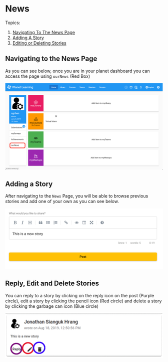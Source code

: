 # News
Topics:
1. [Navigating To The News Page](News#Navigating_to_the_News_Page)
2. [Adding A Story](News#Adding_a_Story)
3. [Editing or Deleting Stories](News#Reply_Edit_and_Delete_Stories)

## Navigating to the News Page
As you can see below, once you are in your planet dashboard you can access the page using `ourNews` (Red Box)

![Access News](images/planet-news-dashboard.png)

## Adding a Story
After navigating to the `News` Page, you will be able to browse previous stories and add one of your own as you can see below.

![Adding A Story](images/planet-news-post.png)

## Reply, Edit and Delete Stories
You can reply to a story by clicking on the reply icon on the post (Purple circle), edit a story by clicking the pencil icon (Red circle) and delete a story by clicking the garbage can icon (Blue circle)

![Reply, Edit and Delete Stories](images/planet-news-edit-delete.png)
